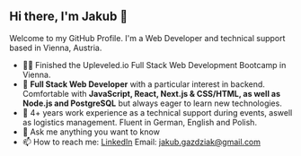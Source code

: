## Hi there, I'm Jakub 👋

Welcome to my GitHub Profile. I'm a Web Developer and technical support based in Vienna, Austria.

- 👨‍🎓 Finished the Upleveled.io Full Stack Web Development Bootcamp in Vienna.
- 🌱 **Full Stack Web Developer** with a particular interest in backend. Comfortable with **JavaScript, React, Next.js & CSS/HTML, as well as Node.js and PostgreSQL** but always eager to learn new technologies.
- 🚀 4+ years work experience as a technical support during events, aswell as logistics management. Fluent in German, English and Polish.
- 💬 Ask me anything you want to know
- 📫 How to reach me: [LinkedIn](https://www.linkedin.com/in/jakub-gazdziak-644058224/) Email: jakub.gazdziak@gmail.com

